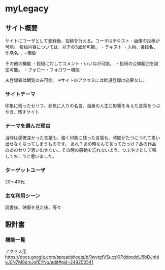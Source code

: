 # myLegacy

## サイト概要
サイトにユーザとして登録後、投稿を行える。ユーザはテキスト・画像の投稿が可能。
投稿内容については、以下の3点が可能。
・テキスト
・人物、書籍名、作品名…
・画像

その他の機能
・投稿に対してコメント・いいねが可能。
・投稿の公開範囲を設定可能。
・フォロー・フォロワー機能

未登録者は閲覧のみ可能。
※サイトのアクセスには新規登録は必要なし。


### サイトテーマ
印象に残ったセリフ、お気に入りの名言、自身の人生に影響を与えた言葉をつぶやき、残すサイト

### テーマを選んだ理由
当時は感慨深かった言葉も、強く印象に残った言葉も、時間がたつにつれて思い出せなくなってしまうものです。
あれ？あの時なんて言ってたっけ？あの作品のあのセリフ思い出せない…
その時の感動を忘れないよう、つぶやきとして残しておこうと思いました。

### ターゲットユーザ
20〜40代

### 主な利用シーン
読書後、映画を見た後、等々

## 設計書


### 機能一覧
アクセス用
https://docs.google.com/spreadsheets/d/1wvtgfVSucsKIPddpvddU5bDJnIdvJ0N7M6dmJofEYNo/edit#gid=249250541
